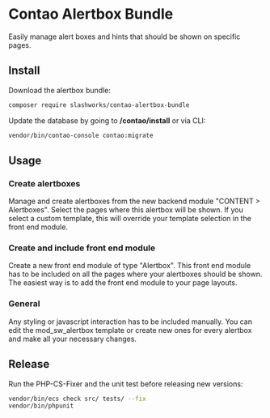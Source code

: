 # Contao Alertbox Bundle

Easily manage alert boxes and hints that should be shown on specific pages.

## Install

Download the alertbox bundle:

```bash
composer require slashworks/contao-alertbox-bundle
```

Update the database by going to **/contao/install** or via CLI:

```bash
vendor/bin/contao-console contao:migrate
```

## Usage

### Create alertboxes

Manage and create alertboxes from the new backend module "CONTENT > Alertboxes". Select the pages where this alertbox will be shown.
If you select a custom template, this will override your template selection in the front end module.

### Create and include front end module

Create a new front end module of type "Alertbox". This front end module has to be included on all the pages where your alertboxes should be shown. The easiest way is to add the front end module to your page layouts.

### General

Any styling or javascript interaction has to be included manually. You can edit the mod_sw_alertbox template or create new ones for every alertbox and make all your necessary changes.

## Release

Run the PHP-CS-Fixer and the unit test before releasing new versions:

```bash
vendor/bin/ecs check src/ tests/ --fix
vendor/bin/phpunit
```
